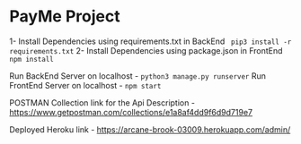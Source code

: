 # PayMe Project
1- Install Dependencies using requirements.txt in BackEnd
     ` pip3 install -r requirements.txt`
2- Install Dependencies using package.json in FrontEnd
 `npm install`
 
Run BackEnd Server on localhost -
`python3 manage.py runserver`
Run FrontEnd Server on localhost -
`npm start`

POSTMAN Collection link for the Api Description  -
https://www.getpostman.com/collections/e1a8af4dd9f6d9d719e7

Deployed Heroku link -
https://arcane-brook-03009.herokuapp.com/admin/

